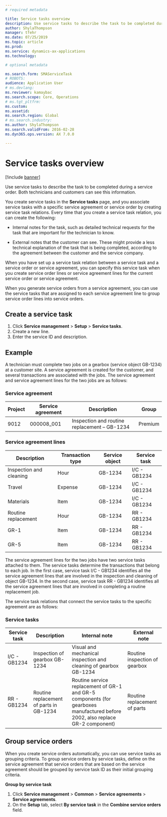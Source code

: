 ```yaml
---
# required metadata

title: Service tasks overview
description: Use service tasks to describe the task to be completed during a service order. Both technicians and customers can see this information. 
author: ShylaThompson
manager: tfehr
ms.date: 07/25/2019
ms.topic: article
ms.prod: 
ms.service: dynamics-ax-applications
ms.technology: 

# optional metadata

ms.search.form: SMAServiceTask
# ROBOTS: 
audience: Application User
# ms.devlang: 
ms.reviewer: kamaybac
ms.search.scope: Core, Operations
# ms.tgt_pltfrm: 
ms.custom: 
ms.assetid: 
ms.search.region: Global
# ms.search.industry: 
ms.author: ShylaThompson
ms.search.validFrom: 2016-02-28
ms.dyn365.ops.version: AX 7.0.0

---
```


# Service tasks overview

[!include [banner](../includes/banner.md)]

Use service tasks to describe the task to be completed during a service order.
Both technicians and customers can see this information.

You create service tasks in the **Service tasks** page, and you associate service
tasks with a specific service agreement or service order by creating service
task relations. Every time that you create a service task relation, you can
create the following:

-  Internal notes for the task, such as detailed technical requests for the
task that are important for the technician to know.

-  External notes that the customer can see. These might provide a less
technical explanation of the task that is being completed, according to the
agreement between the customer and the service company.

When you have set up a service task relation between a service task and a
service order or service agreement, you can specify this service task when you
create service order lines or service agreement lines for the current service
order or service agreement.

When you generate service orders from a service agreement, you can use the
service tasks that are assigned to each service agreement line to group service
order lines into service orders.

## Create a service task

1. Click **Service management** \> **Setup** \> **Service tasks**.
2. Create a new line.
3. Enter the service ID and description.

## Example

A technician must complete two jobs on a gearbox (service object GB-1234) at a
customer site. A service agreement is created for the customer, and several
transactions are associated with the jobs. The service agreement and service
agreement lines for the two jobs are as follows:

### Service agreement

| Project | Service agreement | Description                                  | Group   |
|---------|-------------------|----------------------------------------------|---------|
| 9012    | 000008\_001       | Inspection and routine replacement – GB-1234 | Premium |

### Service agreement lines

| Description             | Transaction type | Service object | Service task |
|-------------------------|------------------|----------------|--------------|
| Inspection and cleaning | Hour             | GB-1234        | I/C - GB1234 |
| Travel                  | Expense          | GB-1234        | I/C - GB1234 |
| Materials               | Item             | GB-1234        | I/C - GB1234 |
| Routine replacement     | Hour             | GB-1234        | RR - GB1234  |
| GR-1                    | Item             | GB-1234        | RR - GB1234  |
| GR-5                    | Item             | GB-1234        | RR - GB1234  |

The service agreement lines for the two jobs have two service tasks attached to
them. The service tasks determine the transactions that belong to each job. In
the first case, service task I/C - GB1234 identifies all the service agreement
lines that are involved in the inspection and cleaning of object GB-1234. In the
second case, service task RR - GB1234 identifies all the service agreement lines
that are involved in completing a routine replacement job.

The service task relations that connect the service tasks to the specific
agreement are as follows:

### Service tasks

| Service task | Description                             | Internal note                                                                                                                 | External note                 |
|--------------|-----------------------------------------|-------------------------------------------------------------------------------------------------------------------------------|-------------------------------|
| I/C - GB1234 | Inspection of gearbox GB-1234           | Visual and mechanical inspection and cleaning of gearbox GB-1234                                                              | Routine inspection of gearbox |
| RR - GB1234  | Routine replacement of parts in GB-1234 | Routine service replacement of GR-1 and GR-5 components (for gearboxes manufactured before 2002, also replace GR-2 component) | Routine replacement of parts  |

## Group service orders

When you create service orders automatically, you can use service tasks as
grouping criteria. To group service orders by service tasks, define on the
service agreement that service orders that are based on the service agreement
should be grouped by service task ID as their initial grouping criteria.

**Group by service task**

1. Click **Service management** \> **Common** \> **Service agreements** \> **Service agreements**.
2. On the **Setup** tab, select **By service task** in the **Combine service orders** field.


